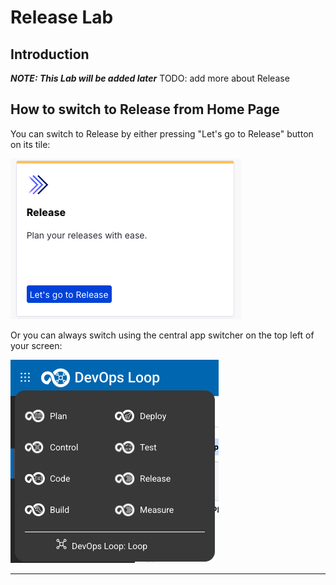 # Release Lab

## Introduction

_**NOTE: This Lab will be added later**_
TODO: add more about Release

## How to switch to Release from Home Page

You can switch to Release by either pressing "Let's go to Release" button on its tile:

![Release Tile lets go][ReleaseTile]

Or you can always switch using the central app switcher on the top left of your screen:

![Central App Switcher][CentralAppSwitcher]

---

[ReleaseTile]: ../introduction/media/Loop_switch_to_Release.png
[CentralAppSwitcher]: ../introduction/media/Loop_central_app_control.png